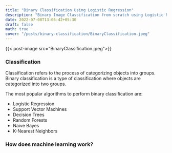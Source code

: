 ```yaml
---
title: "Binary Classification Using Logistic Regression"
description: "Binary Image Classification from scratch using Logistic Regression"
date: 2022-07-08T13:05:42+05:30
draft: false
math: true
cover: "/posts/binary-classification/BinaryClassification.jpeg"
---
```


<!-- <img src='/blog/images/BinaryClassification.jpeg' class='u-full-width'/> -->
{{< post-image src="BinaryClassification.jpeg">}}

### Classification

Classification refers to the process of categorizing objects into groups.
Binary classification is a type of classification where objects are categorized into two groups.

The most popular algorithms to perform binary classification are:

- Logistic Regression
- Support Vector Machines
- Decision Trees
- Random Forests
- Naive Bayes
- K-Nearest Neighbors

### How does machine learning work?


